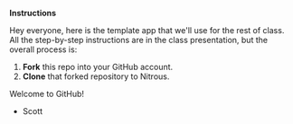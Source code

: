 **Instructions**

Hey everyone, here is the template app that we'll use for the rest of class. All the step-by-step instructions are in the class presentation, but the overall process is:

1. **Fork** this repo into your GitHub account. 
2. **Clone** that forked repository to Nitrous. 

Welcome to GitHub!
- Scott
